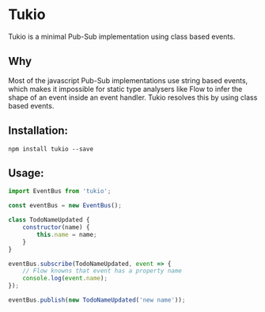 # Tukio

Tukio is a minimal Pub-Sub implementation using class based events.

## Why

Most of the javascript Pub-Sub implementations use string based events, which makes it impossible
for static type analysers like Flow to infer the shape of an event inside an event handler. Tukio
resolves this by using class based events.

## Installation:

```
npm install tukio --save
```

## Usage:

```javascript
import EventBus from 'tukio';

const eventBus = new EventBus();

class TodoNameUpdated {
    constructor(name) {
        this.name = name;
    }
}

eventBus.subscribe(TodoNameUpdated, event => {
    // Flow knowns that event has a property name
    console.log(event.name);
});

eventBus.publish(new TodoNameUpdated('new name'));
```
